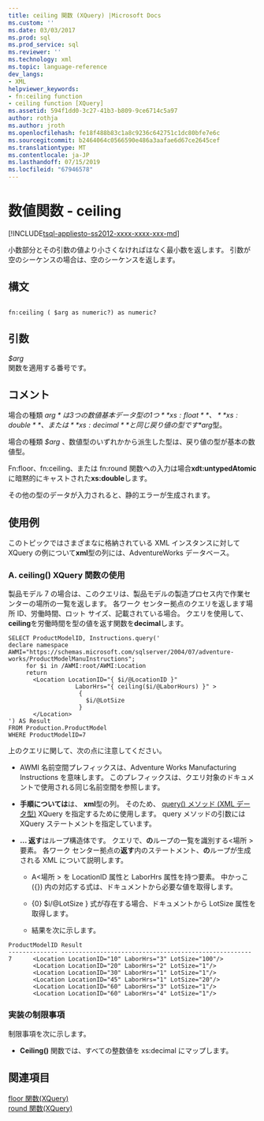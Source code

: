 ```yaml
---
title: ceiling 関数 (XQuery) |Microsoft Docs
ms.custom: ''
ms.date: 03/03/2017
ms.prod: sql
ms.prod_service: sql
ms.reviewer: ''
ms.technology: xml
ms.topic: language-reference
dev_langs:
- XML
helpviewer_keywords:
- fn:ceiling function
- ceiling function [XQuery]
ms.assetid: 594f1dd0-3c27-41b3-b809-9ce6714c5a97
author: rothja
ms.author: jroth
ms.openlocfilehash: fe18f488b83c1a8c9236c642751c1dc80bfe7e6c
ms.sourcegitcommit: b2464064c0566590e486a3aafae6d67ce2645cef
ms.translationtype: MT
ms.contentlocale: ja-JP
ms.lasthandoff: 07/15/2019
ms.locfileid: "67946578"
---
```

# <a name="numeric-values-functions---ceiling"></a>数値関数 - ceiling 
[!INCLUDE[tsql-appliesto-ss2012-xxxx-xxxx-xxx-md](../includes/tsql-appliesto-ss2012-xxxx-xxxx-xxx-md.md)]

  小数部分とその引数の値より小さくなければはなく最小数を返します。 引数が空のシーケンスの場合は、空のシーケンスを返します。  
  
## <a name="syntax"></a>構文  
  
```  
  
fn:ceiling ( $arg as numeric?) as numeric?  
```  
  
## <a name="arguments"></a>引数  
 *$arg*  
 関数を適用する番号です。  
  
## <a name="remarks"></a>コメント  
 場合の種類 *$arg*は 3 つの数値基本データ型の 1 つ**xs:float**、 **xs:double**、または**xs:decimal**と同じ戻り値の型です *$arg*型。  
  
 場合の種類 *$arg* 、数値型のいずれかから派生した型は、戻り値の型が基本の数値型。  
  
 Fn:floor、fn:ceiling、または fn:round 関数への入力は場合**xdt:untypedAtomic**に暗黙的にキャストされた**xs:double**します。  
  
 その他の型のデータが入力されると、静的エラーが生成されます。  
  
## <a name="examples"></a>使用例  
 このトピックではさまざまなに格納されている XML インスタンスに対して XQuery の例について**xml**型の列には、AdventureWorks データベース。  
  
### <a name="a-using-the-ceiling-xquery-function"></a>A. ceiling() XQuery 関数の使用  
 製品モデル 7 の場合は、このクエリは、製品モデルの製造プロセス内で作業センターの場所の一覧を返します。 各ワーク センター拠点のクエリを返します場所 ID、労働時間、ロット サイズ、記載されている場合。 クエリを使用して、 **ceiling**を労働時間を型の値を返す関数を**decimal**します。  
  
```  
SELECT ProductModelID, Instructions.query('  
declare namespace AWMI="https://schemas.microsoft.com/sqlserver/2004/07/adventure-works/ProductModelManuInstructions";   
     for $i in /AWMI:root/AWMI:Location  
     return   
       <Location LocationID="{ $i/@LocationID }"   
                   LaborHrs="{ ceiling($i/@LaborHours) }" >  
                    {   
                      $i/@LotSize  
                    }    
       </Location>  
') AS Result  
FROM Production.ProductModel  
WHERE ProductModelID=7  
```  
  
 上のクエリに関して、次の点に注意してください。  
  
-   AWMI 名前空間プレフィックスは、Adventure Works Manufacturing Instructions を意味します。 このプレフィックスは、クエリ対象のドキュメントで使用される同じ名前空間を参照します。  
  
-   **手順については**は、 **xml**型の列。 そのため、 [query() メソッド (XML データ型)](../t-sql/xml/query-method-xml-data-type.md) XQuery を指定するために使用します。 query メソッドの引数には XQuery ステートメントを指定しています。  
  
-   **... 返す**はループ構造体です。 クエリで、**の**ループの一覧を識別する\<場所 > 要素。 各ワーク センター拠点の**返す**内のステートメント、**の**ループが生成される XML について説明します。  
  
    -   A\<場所 > を LocationID 属性と LaborHrs 属性を持つ要素。 中かっこ ({}) 内の対応する式は、ドキュメントから必要な値を取得します。  
  
    -   {0} $i/@LotSize } 式が存在する場合、ドキュメントから LotSize 属性を取得します。  
  
    -   結果を次に示します。  
  
```  
ProductModelID Result    
-------------- ------------------------------------------------------  
7      <Location LocationID="10" LaborHrs="3" LotSize="100"/>  
       <Location LocationID="20" LaborHrs="2" LotSize="1"/>     
       <Location LocationID="30" LaborHrs="1" LotSize="1"/>     
       <Location LocationID="45" LaborHrs="1" LotSize="20"/>  
       <Location LocationID="60" LaborHrs="3" LotSize="1"/>     
       <Location LocationID="60" LaborHrs="4" LotSize="1"/>  
```  
  
### <a name="implementation-limitations"></a>実装の制限事項  
 制限事項を次に示します。  
  
-   **Ceiling()** 関数では、すべての整数値を xs:decimal にマップします。  
  
## <a name="see-also"></a>関連項目  
 [floor 関数&#40;XQuery&#41;](../xquery/numeric-values-functions-floor.md)   
 [round 関数&#40;XQuery&#41;](../xquery/numeric-values-functions-round.md)  
  
  
